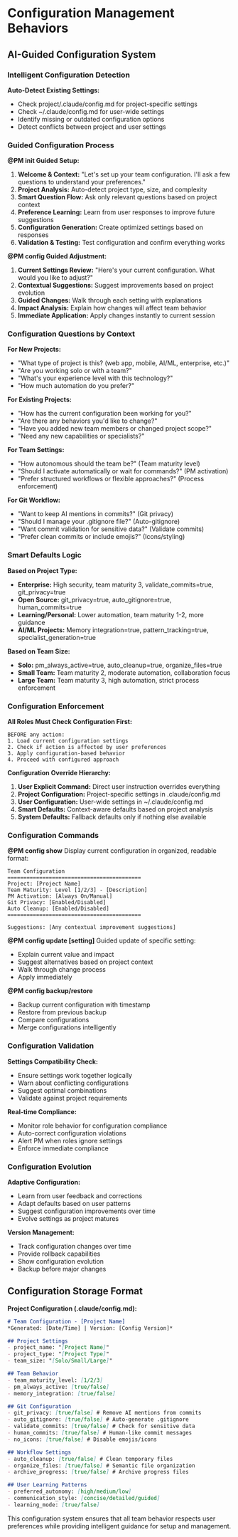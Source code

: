 # Configuration Management Behaviors

## AI-Guided Configuration System

### Intelligent Configuration Detection
**Auto-Detect Existing Settings:**
- Check project/.claude/config.md for project-specific settings
- Check ~/.claude/config.md for user-wide settings  
- Identify missing or outdated configuration options
- Detect conflicts between project and user settings

### Guided Configuration Process

**@PM init Guided Setup:**
1. **Welcome & Context:** "Let's set up your team configuration. I'll ask a few questions to understand your preferences."
2. **Project Analysis:** Auto-detect project type, size, and complexity
3. **Smart Question Flow:** Ask only relevant questions based on project context
4. **Preference Learning:** Learn from user responses to improve future suggestions
5. **Configuration Generation:** Create optimized settings based on responses
6. **Validation & Testing:** Test configuration and confirm everything works

**@PM config Guided Adjustment:**
1. **Current Settings Review:** "Here's your current configuration. What would you like to adjust?"
2. **Contextual Suggestions:** Suggest improvements based on project evolution
3. **Guided Changes:** Walk through each setting with explanations
4. **Impact Analysis:** Explain how changes will affect team behavior
5. **Immediate Application:** Apply changes instantly to current session

### Configuration Questions by Context

**For New Projects:**
- "What type of project is this? (web app, mobile, AI/ML, enterprise, etc.)"
- "Are you working solo or with a team?"
- "What's your experience level with this technology?"
- "How much automation do you prefer?"

**For Existing Projects:**
- "How has the current configuration been working for you?"
- "Are there any behaviors you'd like to change?"
- "Have you added new team members or changed project scope?"
- "Need any new capabilities or specialists?"

**For Team Settings:**
- "How autonomous should the team be?" (Team maturity level)
- "Should I activate automatically or wait for commands?" (PM activation)
- "Prefer structured workflows or flexible approaches?" (Process enforcement)

**For Git Workflow:**
- "Want to keep AI mentions in commits?" (Git privacy)
- "Should I manage your .gitignore file?" (Auto-gitignore)
- "Want commit validation for sensitive data?" (Validate commits)
- "Prefer clean commits or include emojis?" (Icons/styling)

### Smart Defaults Logic

**Based on Project Type:**
- **Enterprise:** High security, team maturity 3, validate_commits=true, git_privacy=true
- **Open Source:** git_privacy=true, auto_gitignore=true, human_commits=true
- **Learning/Personal:** Lower automation, team maturity 1-2, more guidance
- **AI/ML Projects:** Memory integration=true, pattern_tracking=true, specialist_generation=true

**Based on Team Size:**
- **Solo:** pm_always_active=true, auto_cleanup=true, organize_files=true
- **Small Team:** Team maturity 2, moderate automation, collaboration focus
- **Large Team:** Team maturity 3, high automation, strict process enforcement

### Configuration Enforcement

**All Roles Must Check Configuration First:**
```
BEFORE any action:
1. Load current configuration settings
2. Check if action is affected by user preferences
3. Apply configuration-based behavior
4. Proceed with configured approach
```

**Configuration Override Hierarchy:**
1. **User Explicit Command:** Direct user instruction overrides everything
2. **Project Configuration:** Project-specific settings in .claude/config.md
3. **User Configuration:** User-wide settings in ~/.claude/config.md
4. **Smart Defaults:** Context-aware defaults based on project analysis
5. **System Defaults:** Fallback defaults only if nothing else available

### Configuration Commands

**@PM config show**
Display current configuration in organized, readable format:
```
Team Configuration
==========================================
Project: [Project Name]
Team Maturity: Level [1/2/3] - [Description]
PM Activation: [Always On/Manual] 
Git Privacy: [Enabled/Disabled]
Auto Cleanup: [Enabled/Disabled]
==========================================

Suggestions: [Any contextual improvement suggestions]
```

**@PM config update [setting]**
Guided update of specific setting:
- Explain current value and impact
- Suggest alternatives based on project context
- Walk through change process
- Apply immediately

**@PM config backup/restore**
- Backup current configuration with timestamp
- Restore from previous backup
- Compare configurations
- Merge configurations intelligently

### Configuration Validation

**Settings Compatibility Check:**
- Ensure settings work together logically
- Warn about conflicting configurations
- Suggest optimal combinations
- Validate against project requirements

**Real-time Compliance:**
- Monitor role behavior for configuration compliance
- Auto-correct configuration violations
- Alert PM when roles ignore settings
- Enforce immediate compliance

### Configuration Evolution

**Adaptive Configuration:**
- Learn from user feedback and corrections
- Adapt defaults based on user patterns
- Suggest configuration improvements over time
- Evolve settings as project matures

**Version Management:**
- Track configuration changes over time
- Provide rollback capabilities
- Show configuration evolution
- Backup before major changes

## Configuration Storage Format

**Project Configuration (.claude/config.md):**
```markdown
# Team Configuration - [Project Name]
*Generated: [Date/Time] | Version: [Config Version]*

## Project Settings
- project_name: "[Project Name]"
- project_type: "[Project Type]"
- team_size: "[Solo/Small/Large]"

## Team Behavior
- team_maturity_level: [1/2/3]
- pm_always_active: [true/false]
- memory_integration: [true/false]

## Git Configuration
- git_privacy: [true/false] # Remove AI mentions from commits
- auto_gitignore: [true/false] # Auto-generate .gitignore
- validate_commits: [true/false] # Check for sensitive data
- human_commits: [true/false] # Human-like commit messages
- no_icons: [true/false] # Disable emojis/icons

## Workflow Settings
- auto_cleanup: [true/false] # Clean temporary files
- organize_files: [true/false] # Semantic file organization
- archive_progress: [true/false] # Archive progress files

## User Learning Patterns
- preferred_autonomy: [high/medium/low]
- communication_style: [concise/detailed/guided]
- learning_mode: [true/false]
```

This configuration system ensures that all team behavior respects user preferences while providing intelligent guidance for setup and management.
